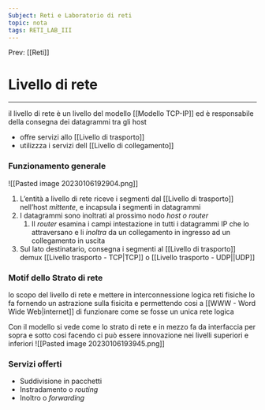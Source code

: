 ```yaml
---
Subject: Reti e Laboratorio di reti
topic: nota
tags: RETI_LAB_III
---
```


Prev: [[Reti]]

# Livello di rete
---
il livello di rete è un livello del modello [[Modello TCP-IP]] ed è responsabile della consegna dei datagrammi tra gli host

- offre servizi allo [[Livello di trasporto]]
- utilizzza i servizi dell [[Livello di collegamento]]


### Funzionamento generale
![[Pasted image 20230106192904.png]]
1. L’entità a livello di rete riceve i segmenti dal [[Livello di trasporto]] nell’host _mittente_, e incapsula i segmenti in datagrammi 
2. I datagrammi sono inoltrati al prossimo nodo _host o router_ 
	1. Il _router_ esamina i campi intestazione in tutti i datagrammi IP che lo attraversano e li _inoltra_ da un collegamento in ingresso ad un collegamento in uscita 
3. Sul lato destinatario, consegna i segmenti al [[Livello di trasporto]] demux [[Livello trasporto - TCP|TCP]] o [[Livello trasporto - UDP||UDP]]


### Motif dello Strato di rete
lo scopo del livello di rete e mettere in interconnessione logica reti fisiche
lo fa fornendo un astrazione sulla fisicita e permettendo cosi a [[WWW - Word Wide Web|internet]] di funzionare come se fosse un unica rete logica

Con il modello si vede come lo strato di rete e in mezzo fa da interfaccia per sopra e sotto cosi facendo ci può essere innovazione nei livelli superiori e inferiori
![[Pasted image 20230106193945.png]]


### Servizi offerti
- Suddivisione in pacchetti
- Instradamento o _routing_
- Inoltro o _forwarding_